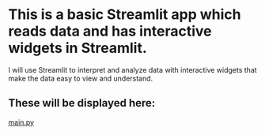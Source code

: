 # This is a basic Streamlit app which reads data and has interactive widgets in Streamlit.

I will use Streamlit to interpret and analyze data with interactive widgets that make the data easy to view and understand.

## These will be displayed here:
[main.py](https://github.com/justinsapienza/SAPIENZA-Data-Science-Portfolio/blob/main/basic-streamlit-app/main.py)
